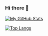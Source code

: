 ### Hi there 👋

<!--
**rvbc1/rvbc1** is a ✨ _special_ ✨ repository because its `README.md` (this file) appears on your GitHub profile.

Here are some ideas to get you started:

- 🔭 I’m currently working on ...
- 🌱 I’m currently learning ...
- 👯 I’m looking to collaborate on ...
- 🤔 I’m looking for help with ...
- 💬 Ask me about ...
- 📫 How to reach me: ...
- 😄 Pronouns: ...
- ⚡ Fun fact: ...
-->

[![My GitHub Stats](https://github-readme-stats-sandy-nu.vercel.app/api/?username=rvbc1&ver2&count_private=true&theme=tokyonight&show_icons=true)]()

[![Top Langs](https://github-readme-stats-sandy-nu.vercel.app/api/top-langs/?username=rvbc1&ver2&layout=compact&theme=vision-friendly-dark)](https://github.com/anuraghazra/github-readme-stats)
